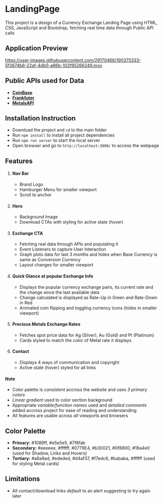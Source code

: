 # LandingPage
This project is a design of a Currency Exchange Landing Page using HTML, CSS, JavaScript and Bootstrap, fetching real time data through Public API calls 

## Application Preview
https://user-images.githubusercontent.com/29170466/190375333-5f3874b8-22af-4db0-a66b-102f95266249.mov

## Public APIs used for Data
* [**CoinBase**](https://api.coinbase.com/)
* [**Frankfuter**](https://api.frankfurter.app/)
* [**MetalsAPI**](https://api.metals.live/)

## Installation Instruction
* Download the project and `cd` to the main folder
* Run `npm install` to install all project dependencies
* Run `npm run server` to start the local server
* Open browser and go to `http://localhost:3000/` to access the webpage

## Features
1. #### Nav Bar
    * Brand Logo
    * Hamburger Menu for smaller viewport
    * Scroll to anchor
2. #### Hero
    * Background Image
    * Download CTAs with styling for active state (hover)
3. #### Exchange CTA
    * Fetching real data through APIs and populating it
    * Event Listeners to capture User Interaction
    * Graph plots data for last 3 months and hides when Base Currency is same as Conversion Currency
    * Layout changes for smaller viewport
4. #### Quick Glance at popular Exchange Info
    * Displays the popular currency exchange pairs, its current rate and the change since the last available data
    * Change calculated is displayed as Rate-Up in Green and Rate-Down in Red
    * Animated coin flipping and toggling currency icons (hides in smaller viewport)
5. #### Precious Metals Exchange Rates
    * Fetches spot price data for Ag (Silver), Au (Gold) and Pt (Platinum)
    * Cards styled to match the color of Metal rate it displays
6. #### Contact
    * Displays 4 ways of communication and copyright
    * Active state (hover) styled for all links

#### Note
* Color palette is *consistent* accross the website and uses *3 primary colors*
* *Linear gradient* used to color section background
* Appropriate *variable/function names* used and *detailed comments* added accross project for ease of reading and understanding
* All features are usable across *all* viewports and browsers

## Color Palette
* **Primary:** #1089ff, #e5e5e5, #7f8fab
* **Secondary:** #eeeeee, #ffffff, #0779E4, #b30021, #0f8800, #18a4e0 (used for Shadow, Links and Hovers)
* **Tertiary:** #a8a9ad, #ededed, #d4af37, #f7edc6, #bababa, #ffffff (used for styling Metal cards)

## Limitations
* All contact/download links *default* to an alert suggesting to try again later
